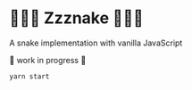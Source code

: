 # 🐍🐍🐍 Zzznake 🐍🐍🐍

A snake implementation with vanilla JavaScript

🚨 work in progress 🚨

```
yarn start
```